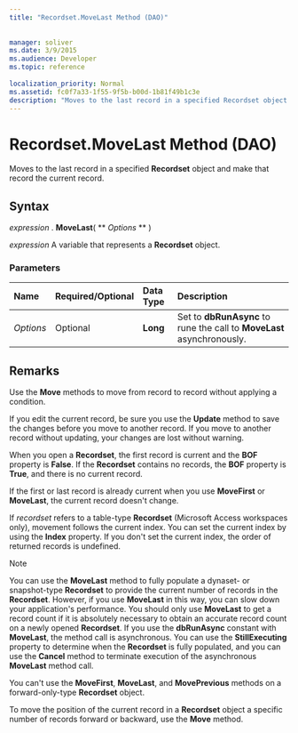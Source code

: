 ```yaml
---
title: "Recordset.MoveLast Method (DAO)"
 
 
manager: soliver
ms.date: 3/9/2015
ms.audience: Developer
ms.topic: reference
  
localization_priority: Normal
ms.assetid: fc0f7a33-1f55-9f5b-b00d-1b81f49b1c3e
description: "Moves to the last record in a specified Recordset object and make that record the current record."
---
```


# Recordset.MoveLast Method (DAO)

Moves to the last record in a specified **Recordset** object and make that record the current record. 
  
## Syntax

 *expression*  . **MoveLast**( ** *Options* ** ) 
  
 *expression*  A variable that represents a **Recordset** object. 
  
### Parameters

|**Name**|**Required/Optional**|**Data Type**|**Description**|
|:-----|:-----|:-----|:-----|
| _Options_ <br/> |Optional  <br/> |**Long** <br/> |Set to **dbRunAsync** to rune the call to **MoveLast** asynchronously.  <br/> |
   
## Remarks

Use the **Move** methods to move from record to record without applying a condition. 
  
If you edit the current record, be sure you use the **Update** method to save the changes before you move to another record. If you move to another record without updating, your changes are lost without warning. 
  
When you open a **Recordset**, the first record is current and the **BOF** property is **False**. If the **Recordset** contains no records, the **BOF** property is **True**, and there is no current record. 
  
If the first or last record is already current when you use **MoveFirst** or **MoveLast**, the current record doesn't change. 
  
If  _recordset_ refers to a table-type **Recordset** (Microsoft Access workspaces only), movement follows the current index. You can set the current index by using the **Index** property. If you don't set the current index, the order of returned records is undefined. 
  
> [!NOTE]
> You can use the **MoveLast** method to fully populate a dynaset- or snapshot-type **Recordset** to provide the current number of records in the **Recordset**. However, if you use **MoveLast** in this way, you can slow down your application's performance. You should only use **MoveLast** to get a record count if it is absolutely necessary to obtain an accurate record count on a newly opened **Recordset**. If you use the **dbRunAsync** constant with **MoveLast**, the method call is asynchronous. You can use the **StillExecuting** property to determine when the **Recordset** is fully populated, and you can use the **Cancel** method to terminate execution of the asynchronous **MoveLast** method call. 
  
You can't use the **MoveFirst**, **MoveLast**, and **MovePrevious** methods on a forward-only-type **Recordset** object. 
  
To move the position of the current record in a **Recordset** object a specific number of records forward or backward, use the **Move** method. 
  

